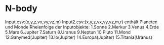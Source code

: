 # N-body
Input.csv:(x,y,z,vx,vy,vz,m)
Input2.csv:(x,y,z,vx,vy,vz,m,r) enthält Planeten und Monde
Rheienfolge der Inputobjekte:
1.Sonne
2.Merkur
3.Venus
4.Erde
5.Mars
6.Jupiter
7.Saturn
8.Uranus
9.Neptun
10.Pluto
11.Mond
12.Ganymed(Jupiter)
13.Io(Jupiter)
14.Europa(Jupiter)
15.Titania(Uranus)